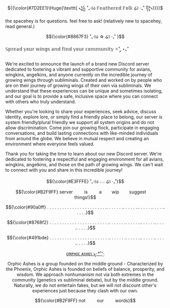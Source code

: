 <p align="center"> ${{\color{#7D2EE1}\Huge{\texttt{ ꧁  ˚₊‧꒰ა  𝔽𝕖𝕒𝕥𝕙𝕖𝕣𝕖𝕕 𝔽𝕠𝕝𝕜  ໒꒱ ‧₊˚ ꧂}}}}$

the spacehey is for questions. feel free to ask! (relatively new to spacehey, read general.)

<p align="center"> $${\color{#8867F3} ˚₊‧꒰ა ☆ ໒꒱ ‧₊˚ }$$





𝕊𝕡𝕣𝕖𝕒𝕕 𝕪𝕠𝕦𝕣 𝕨𝕚𝕟𝕘𝕤 𝕒𝕟𝕕 𝕗𝕚𝕟𝕕 𝕪𝕠𝕦𝕣 𝕔𝕠𝕞𝕞𝕦𝕟𝕚𝕥𝕪 ✧˚ ༘ ⋆｡˚

We're excited to announce the launch of a brand new Discord server dedicated to fostering a vibrant and supportive community for avians, wingkins, angelkins, and anyone currently on the incredible journey of growing wings through subliminals. Created and worked on by people who are on their journey of growing wings of their own via subliminals. We understand that these experiences can be unique and sometimes isolating, and our goal is to provide a safe, inclusive space where you can connect with others who truly understand.

Whether you're looking to share your experiences, seek advice, discuss identity, explore lore, or simply find a friendly place to belong, our server is system friendly/plural friendly we support all system origins and do not allow discrimination. Come join our growing flock, participate in engaging conversations, and build lasting connections with like-minded individuals from around the globe. We believe in mutual respect and creating an environment where everyone feels valued.


Thank you for taking the time to learn about our new Discord server. We're dedicated to fostering a respectful and engaging environment for all avians, wingkins, angelkins, and those on the path of growing wings. We can't wait to connect with you and share in this incredible journey!

<p align="center"> $${\color{#E3FFFE} ˚₊‧꒰ა 𓂋 ໒꒱ ‧₊˚}$$


<p align="center"> $${\color{#B2F9FF}
  server 
      is 
      a    wip    suggest    things!}$$

<p align="center"> $${\color{#90a0ff}
  . . . . . . . . . . . . . . . . . . . . . . . .. . . . .  . .. . . . . ... . . . . .. . . . ..  . . .  .}$$

  <p align="center"> $${\color{#8768f2}
  . . . . . . . . . . . . . . . . . . . . . . . .. . . . .  . .. . . . . ... . . . . .. . . . ..  . . .  .}$$

  <p align="center"> $${\color{#491bde}
  . . . . . . . . . . . . . . . . . . . . . . . .. . . . .  . .. . . . . ... . . . . .. . . . ..  . . .  .}$$

<div align="center">

  [ᴏʀᴘʜɪᴄ ᴀꜱʜᴇꜱ ৡ･*˚⁺‧͙](https://orphicashes.crd.co/#aves)

  Orphic Ashes is a group founded on the middle ground - Characterized by the Phoenix, Orphic Ashes is founded on beliefs of balance, prosperity, and wisdom. We approach nonhumanism not via both extremes in the community (genetics vs subliminal debate), but by the middle ground. Naturally, we do not entertain fakes, but we will not discount other's experiences just because they clash with our own.

<p align="center"> $${\color{#B2F9FF}
  not 
      our 
      words}$$
